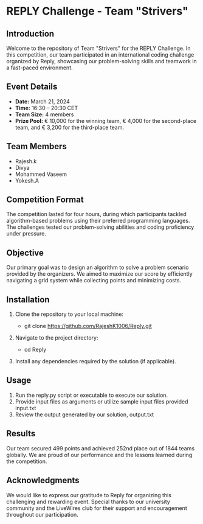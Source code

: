 # REPLY Challenge - Team "Strivers"

## Introduction

Welcome to the repository of Team "Strivers" for the REPLY Challenge. In this competition, our team participated in an international coding challenge organized by Reply, showcasing our problem-solving skills and teamwork in a fast-paced environment.

## Event Details

- **Date:** March 21, 2024
- **Time:** 16:30 – 20:30 CET
- **Team Size:** 4 members
- **Prize Pool:** € 10,000 for the winning team, € 4,000 for the second-place team, and € 3,200 for the third-place team.

## Team Members

- Rajesh.k
- Divya
- Mohammed Vaseem
- Yokesh.A

## Competition Format

The competition lasted for four hours, during which participants tackled algorithm-based problems using their preferred programming languages. The challenges tested our problem-solving abilities and coding proficiency under pressure.

## Objective

Our primary goal was to design an algorithm to solve a problem scenario provided by the organizers. We aimed to maximize our score by efficiently navigating a grid system while collecting points and minimizing costs.

## Installation

1. Clone the repository to your local machine:
   - git clone https://github.com/RajeshK1006/Reply.git
  
2. Navigate to the project directory:
   - cd  Reply


3. Install any dependencies required by the solution (if applicable).

## Usage

1. Run the reply.py script or executable to execute our solution.
2. Provide input files as arguments or utilize sample input files provided input.txt
3. Review the output generated by our solution, output.txt

## Results

Our team secured 499 points and achieved 252nd place out of 1844 teams globally. We are proud of our performance and the lessons learned during the competition.

## Acknowledgments

We would like to express our gratitude to Reply for organizing this challenging and rewarding event. Special thanks to our university community and the LiveWires club for their support and encouragement throughout our participation.


